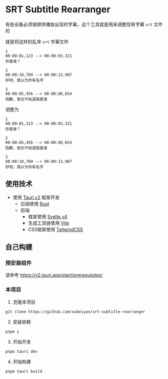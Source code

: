 # SRT Subtitle Rearranger

有些设备必须按顺序播放出现的字幕，这个工具就是用来调整现有字幕 `srt` 文件的

就是将这样的乱序 `srt` 字幕文件
```
1
00:00:01,123 --> 00:00:03,321
你是谁？

2
00:00:10,789 --> 00:00:13,987
好吧，我以为你有名字

3
00:00:05,456 --> 00:00:08,654
抱歉，我也不知道我是谁

```

调整为
```
1
00:00:01,123 --> 00:00:03,321
你是谁？

2
00:00:05,456 --> 00:00:08,654
抱歉，我也不知道我是谁

3
00:00:10,789 --> 00:00:13,987
好吧，我以为你有名字

```


## 使用技术

* 使用 [Tauri v2](https://v2.tauri.app/) 框架开发
    * 后端使用 [Rust](https://www.rust-lang.org/)
    * 前端
        * 框架使用 [Svelte v4](https://svelte.dev/)
        * 生成工具链使用 [Vite](https://vitejs.dev/)
        * CSS框架使用 [TailwindCSS](https://tailwindcss.com/)

## 自己构建

### 预安装组件

请参考 https://v2.tauri.app/start/prerequisites/

### 本项目

1. 克隆本项目

```shell
git clone https://github.com/xubeiyan/srt-subtitle-rearranger
```

2. 安装依赖

```shell
pnpm i
```

3. 开始开发

```shell
pnpm tauri dev
```

4. 开始构建

```shell
pnpm tauri build
```